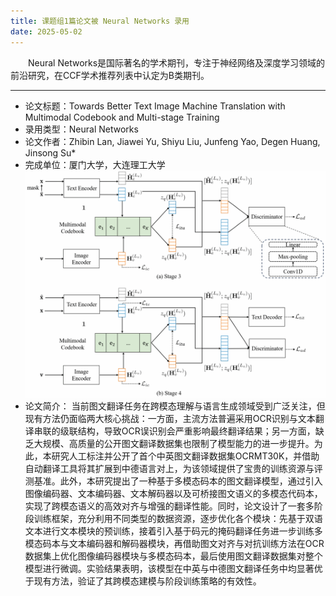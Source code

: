 ```yaml
---
title: 课题组1篇论文被 Neural Networks 录用
date: 2025-05-02
---
```

&emsp;&emsp;Neural Networks是国际著名的学术期刊，专注于神经网络及深度学习领域的前沿研究，在CCF学术推荐列表中认定为B类期刊。
<!--more-->

- - - 
- 论文标题：Towards Better Text Image Machine Translation with Multimodal Codebook and Multi-stage Training
- 录用类型：Neural Networks
- 论文作者：Zhibin Lan, Jiawei Yu, Shiyu Liu, Junfeng Yao, Degen Huang, Jinsong Su\*
- 完成单位：厦门大学，大连理工大学
![](1.jpg)
- 论文简介：
当前图文翻译任务在跨模态理解与语言生成领域受到广泛关注，但现有方法仍面临两大核心挑战：一方面，主流方法普遍采用OCR识别与文本翻译串联的级联结构，导致OCR误识别会严重影响最终翻译结果；另一方面，缺乏大规模、高质量的公开图文翻译数据集也限制了模型能力的进一步提升。为此，本研究人工标注并公开了首个中英图文翻译数据集OCRMT30K，并借助自动翻译工具将其扩展到中德语言对上，为该领域提供了宝贵的训练资源与评测基准。此外，本研究提出了一种基于多模态码本的图文翻译模型，通过引入图像编码器、文本编码器、文本解码器以及可桥接图文语义的多模态代码本，实现了跨模态语义的高效对齐与增强的翻译性能。同时，论文设计了一套多阶段训练框架，充分利用不同类型的数据资源，逐步优化各个模块：先基于双语文本进行文本模块的预训练，接着引入基于码元的掩码翻译任务进一步训练多模态码本与文本编码器和解码器模块，再借助图文对齐与对抗训练方法在OCR数据集上优化图像编码器模块与多模态码本，最后使用图文翻译数据集对整个模型进行微调。实验结果表明，该模型在中英与中德图文翻译任务中均显著优于现有方法，验证了其跨模态建模与阶段训练策略的有效性。